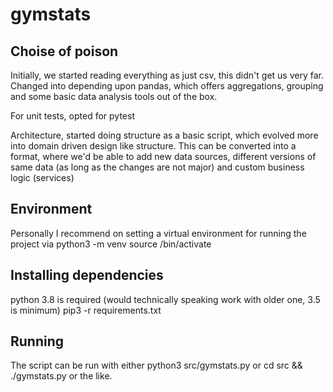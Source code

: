 # gymstats

## Choise of poison

Initially, we started reading everything as just csv, this didn't get us very far.
Changed into depending upon pandas, which offers aggregations, grouping and some basic
data analysis tools out of the box.

For unit tests, opted for pytest

Architecture, started doing structure as a basic script, which evolved more into domain
driven design like structure. This can be converted into a format, where we'd be able to
add new data sources, different versions of same data (as long as the changes are not major)
and custom business logic (services)

## Environment

Personally I recommend on setting a virtual environment for running the project via
python3 -m venv <what ever path you like>
source <what ever path you typed>/bin/activate

## Installing dependencies

python 3.8 is required (would technically speaking work with older one, 3.5 is minimum)
pip3 -r requirements.txt

## Running

The script can be run with either python3 src/gymstats.py or cd src && ./gymstats.py
or the like.
